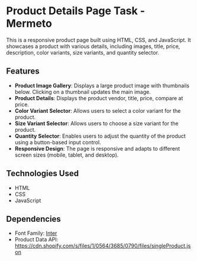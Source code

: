 # Product Details Page Task - Mermeto

This is a responsive product page built using HTML, CSS, and JavaScript. It showcases a product with various details, including images, title, price, description, color variants, size variants, and quantity selector.

## Features

- **Product Image Gallery**: Displays a large product image with thumbnails below. Clicking on a thumbnail updates the main image.
- **Product Details**: Displays the product vendor, title, price, compare at price.
- **Color Variant Selector**: Allows users to select a color variant for the product.
- **Size Variant Selector**: Allows users to choose a size variant for the product.
- **Quantity Selector**: Enables users to adjust the quantity of the product using a button-based input control.
- **Responsive Design**: The page is responsive and adapts to different screen sizes (mobile, tablet, and desktop).

## Technologies Used

- HTML
- CSS
- JavaScript

## Dependencies

- Font Family: [Inter](https://fonts.google.com/specimen/Inter)
- Product Data API: https://cdn.shopify.com/s/files/1/0564/3685/0790/files/singleProduct.json
